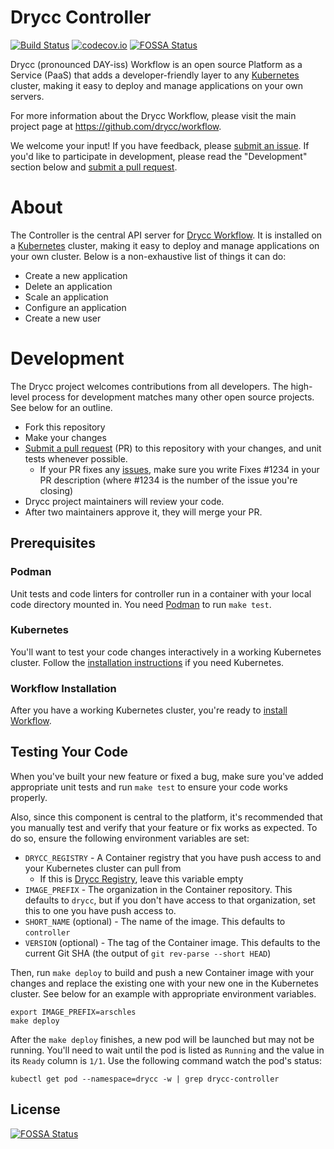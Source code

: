 # Drycc Controller

[![Build Status](https://woodpecker.drycc.cc/api/badges/drycc/controller/status.svg)](https://woodpecker.drycc.cc/drycc/controller)
[![codecov.io](https://codecov.io/github/drycc/controller/coverage.svg?branch=main)](https://codecov.io/github/drycc/controller?branch=main)
[![FOSSA Status](https://app.fossa.com/api/projects/git%2Bgithub.com%2Fdrycc%2Fcontroller.svg?type=shield)](https://app.fossa.com/projects/git%2Bgithub.com%2Fdrycc%2Fcontroller?ref=badge_shield)

Drycc (pronounced DAY-iss) Workflow is an open source Platform as a Service (PaaS) that adds a developer-friendly layer to any [Kubernetes](http://kubernetes.io) cluster, making it easy to deploy and manage applications on your own servers.

For more information about the Drycc Workflow, please visit the main project page at https://github.com/drycc/workflow.

We welcome your input! If you have feedback, please [submit an issue][issues]. If you'd like to participate in development, please read the "Development" section below and [submit a pull request][prs].

# About

The Controller is the central API server for [Drycc Workflow][workflow]. It is installed on a [Kubernetes](http://kubernetes.io) cluster, making it easy to deploy and manage applications on your own cluster. Below is a non-exhaustive list of things it can do:

* Create a new application
* Delete an application
* Scale an application
* Configure an application
* Create a new user

# Development

The Drycc project welcomes contributions from all developers. The high-level process for development matches many other open source projects. See below for an outline.

* Fork this repository
* Make your changes
* [Submit a pull request][prs] (PR) to this repository with your changes, and unit tests whenever possible.
  * If your PR fixes any [issues][issues], make sure you write Fixes #1234 in your PR description (where #1234 is the number of the issue you're closing)
* Drycc project maintainers will review your code.
* After two maintainers approve it, they will merge your PR.

## Prerequisites

### Podman

Unit tests and code linters for controller run in a container with your local code directory
mounted in. You need [Podman][] to run `make test`.

### Kubernetes

You'll want to test your code changes interactively in a working Kubernetes cluster. Follow the
[installation instructions][install-k8s] if you need Kubernetes.

### Workflow Installation

After you have a working Kubernetes cluster, you're ready to [install Workflow](https://drycc.com/docs/workflow/installing-workflow/).

## Testing Your Code

When you've built your new feature or fixed a bug, make sure you've added appropriate unit tests and run `make test` to ensure your code works properly.

Also, since this component is central to the platform, it's recommended that you manually test and verify that your feature or fix works as expected. To do so, ensure the following environment variables are set:

* `DRYCC_REGISTRY` - A Container registry that you have push access to and your Kubernetes cluster can pull from
  * If this is [Drycc Registry](https://registry.drycc.cc/), leave this variable empty
* `IMAGE_PREFIX` - The organization in the Container repository. This defaults to `drycc`, but if you don't have access to that organization, set this to one you have push access to.
* `SHORT_NAME` (optional) - The name of the image. This defaults to `controller`
* `VERSION` (optional) - The tag of the Container image. This defaults to the current Git SHA (the output of `git rev-parse --short HEAD`)

Then, run `make deploy` to build and push a new Container image with your changes and replace the existing one with your new one in the Kubernetes cluster. See below for an example with appropriate environment variables.

```console
export IMAGE_PREFIX=arschles
make deploy
```

After the `make deploy` finishes, a new pod will be launched but may not be running. You'll need to wait until the pod is listed as `Running` and the value in its `Ready` column is `1/1`. Use the following command watch the pod's status:

```console
kubectl get pod --namespace=drycc -w | grep drycc-controller
```

[install-k8s]: https://kubernetes.io/docs/setup/pick-right-solution
[issues]: https://github.com/drycc/controller/issues
[prs]: https://github.com/drycc/controller/pulls
[workflow]: https://github.com/drycc/workflow
[Podman]: https://podman.io/


## License
[![FOSSA Status](https://app.fossa.com/api/projects/git%2Bgithub.com%2Fdrycc%2Fcontroller.svg?type=large)](https://app.fossa.com/projects/git%2Bgithub.com%2Fdrycc%2Fcontroller?ref=badge_large)
